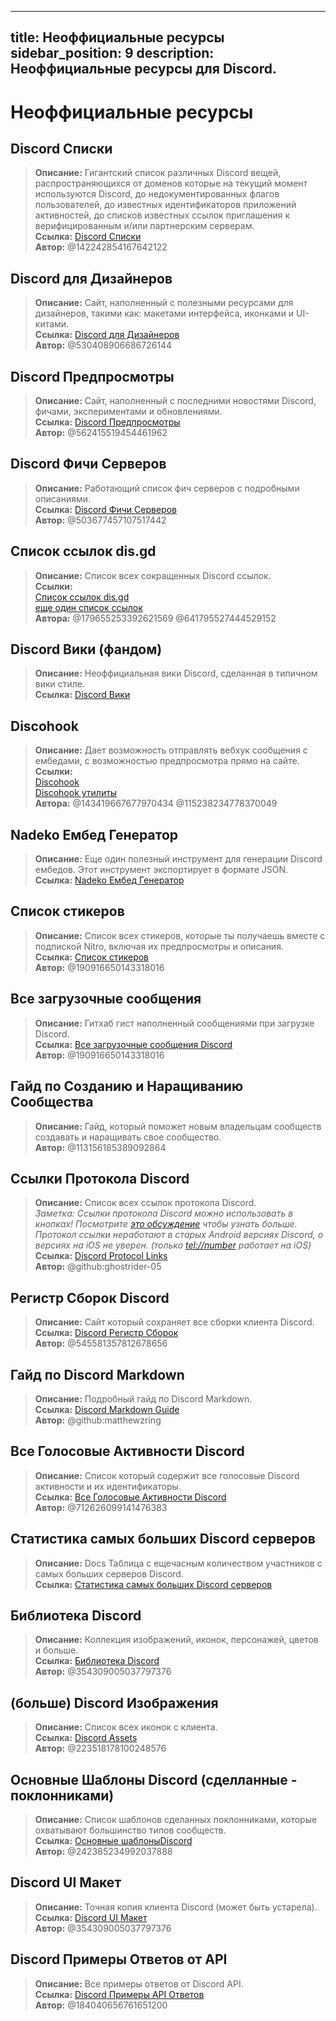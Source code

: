 
---
title: Неоффициальные ресурсы
sidebar_position: 9
description: Неоффициальные ресурсы для Discord.
---

# Неоффициальные ресурсы

## **Discord Списки**

> **Описание:** Гигантский список различных Discord вещей, распространяющихся от доменов которые на текущий момент используются Discord, до недокументированных флагов пользователей, до известных идентификаторов приложений активностей, до списков известных ссылок приглашения к верифицированным и/или партнерским серверам.  <br/>
**Ссылка:** [Discord Списки](https://github.com/Delitefully/DiscordLists)   <br/>
**Автор:** @142242854167642122

## **Discord для Дизайнеров**

> **Описание:** Сайт, наполненный с полезными ресурсами для дизайнеров, такими как: макетами интерфейса, иконками и UI-китами.  <br/>
**Ссылка:** [Discord для Дизайнеров](https://dfd.muatex.uk/)  <br/>
**Автор:** @530408906686726144

## **Discord Предпросмотры**

> **Описание:** Сайт, наполненный с последними новостями Discord, фичами, экспериментами и обновлениями.  <br/>
**Ссылка:** [Discord Предпросмотры](https://discordpreviews.com/)  <br/>
**Автор:** @562415519454461962

## **Discord Фичи Серверов**

> **Описание:** Работающий список фич серверов с подробными описаниями.   <br/>
**Ссылка:** [Discord Фичи Серверов](https://gist.github.com/Techy/ecc60b12e94f8fc8185f09b82aa91dd2)  <br/>
**Автор:** @503677457107517442

## **Список ссылок dis.gd**

> **Описание:** Список всех сокращенных Discord ссылок.   <br/>
**Ссылки:**  <br/>
[Список ссылок dis.gd](https://herogamers.dev/dis.gd/)   <br/>
[еще один список ссылок](https://thecutefoxxy.com/discord-shortlinks)  <br/>
**Автора:** @179655253392621569 @641795527444529152

## **Discord Вики** (фандом)

> **Описание:** Неоффициальная вики Discord, сделанная в типичном вики стиле.   <br/>
**Ссылка:** [Discord Вики](https://discord.fandom.com/wiki/Discord)

## **Discohook**

> **Описание:** Дает возможность отправлять вебхук сообщения с ембедами, с возможностью предпросмотра прямо на сайте.   <br/>
**Ссылки:** <br/>
[Discohook](https://discohook.org/)   <br/>
[Discohook утилиты](https://dutils.shay.cat/)  <br/>
**Автора:** @143419667677970434 @115238234778370049

## **Nadeko Ембед Генератор**

> **Описание:** Еще один полезный инструмент для генерации Discord ембедов. Этот инструмент экспортирует в формате JSON.   <br/>
**Ссылка:** [Nadeko Ембед Генератор](https://eb.nadeko.bot/)

## **Список стикеров**

> **Описание:** Список всех стикеров, которые ты получаешь вместе с подпиской Nitro, включая их предпросмотры и описания.   <br/>
**Ссылка:** [Список стикеров](https://stickers.advaith.io/)   <br/>
**Автор:** @190916650143318016

## **Все загрузочные сообщения**

> **Описание:** Гитхаб гист наполненный сообщениями при загрузке Discord.  <br/>
**Ссылка:** [Все загрузочные сообщения Discord](https://gist.github.com/advaith1/540543d6a2b7fd66abdb0eb02c002f88)  <br/>
**Автор:** @190916650143318016

## **Гайд по Созданию и Наращиванию Сообщества**

> **Описание:** Гайд, который поможет новым владельцам сообществ создавать и наращивать свое сообщество.   <br/>
**Автор:** @113156185389092864

## **Ссылки Протокола Discord**

> **Описание:** Список всех ссылок протокола Discord.   <br/>
*Заметка: Ссылки протокола Discord можно использовать в кнопках! Посмотрите [это обсуждение](https://github.com/discord/discord-api-docs/discussions/3347#discussioncomment-1405699) чтобы узнать больше. Протокол ссылки неработают в старых Android версиях Discord, о версиях на iOS не уверен. (только <tel://number> работает на iOS)*   <br/>
**Ссылка:** [Discord Protocol Links](https://gist.github.com/ghostrider-05/8f1a0bfc27c7c4509b4ea4e8ce718af0)   <br/>
**Автор:** @github:ghostrider-05

## **Регистр Сборок Discord**

> **Описание:** Сайт который сохраняет все сборки клиента Discord.   <br/>
**Ссылка:** [Discord Регистр Сборок](https://discord.sale/)  <br/>
**Автор:** @545581357812678656

## **Гайд по Discord Markdown**

> **Описание:** Подробный гайд по Discord Markdown.  <br/>
**Ссылка:** [Discord Markdown Guide](https://gist.github.com/matthewzring/9f7bbfd102003963f9be7dbcf7d40e51)  <br/>
**Автор:** @github:matthewzring

## **Все Голосовые Активности Discord**

> **Описание:** Список который содержит все голосовые Discord активности и их идентификаторы.   <br/>
**Ссылка:** [Все Голосовые Активности Discord](https://gist.github.com/GeneralSadaf/42d91a2b6a93a7db7a39208f2d8b53ad)   <br/>
**Автор:** @712626099141476383

## **Статистика самых больших Discord серверов**

> **Описание:** Docs Таблица с ещечасным количеством участников с самых больших серверов Discord.   <br/>
**Ссылка:** [Статистика самых больших Discord серверов](https://docs.google.com/spreadsheets/d/1gRQ44Goa8x_M714pSmPXLHW3BAK5LzWzRn1MVXPeVn4/edit#gid=0)

## **Библиотека Discord**

> **Описание:** Коллекция изображений, иконок, персонажей, цветов и больше.   <br/>
**Ссылка:** [Библиотека Discord](https://www.figma.com/community/file/1114896965920105129)   <br/>
**Автор:** @354309005037797376

## **(больше) Discord Изображения**

> **Описание:** Список всех иконок с клиента.   <br/>
**Ссылка:** [Discord Assets](https://gitlab.com/derpystuff/discord-asset-datamining )   <br/>
**Автор:** @223518178100248576

## **Основные Шаблоны Discord** (сделланные - поклонниками)

> **Описание:** Список шаблонов сделанных поклонниками, которые охватывают большинство типов сообществ.  <br/>
**Ссылка:** [Основные шаблоныDiscord](https://gist.github.com/srnyx/12922980e75cf14508990bb36a6989a9)  <br/>
**Автор:** @242385234992037888

## **Discord UI Макет**

> **Описание:** Точная копия клиента Discord (может быть устарела).   <br/>
**Ссылка:** [Discord UI Макет](https://www.figma.com/community/file/994323951589690341/Discord-Desktop-UI)   <br/>
**Автор:** @354309005037797376

## **Discord Примеры Ответов от API**

> **Описание:** Все примеры ответов от Discord API.   <br/>
**Ссылка:** [Discord Примеры API Ответов](https://github.com/discord-payloads/discord-payloads)   <br/>
**Автор:** @184040656761651200
